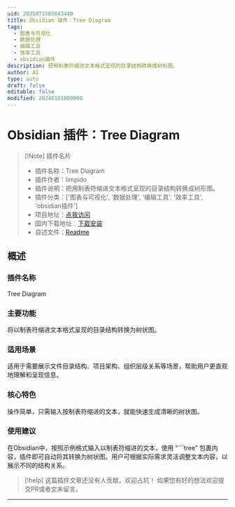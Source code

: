 ```yaml
---
uid: 2025071505643440
title: Obsidian 插件：Tree Diagram
tags:
  - 图表与可视化
  - 数据处理
  - 编辑工具
  - 效率工具
  - obsidian插件
description: 把用制表符缩进文本格式呈现的目录结构转换成树形图。
author: AI
type: auto
draft: false
editable: false
modified: 20240101000000
---
```


# Obsidian 插件：Tree Diagram

> [!Note] 插件名片
> - 插件名称：Tree Diagram
> - 插件作者：limpido
> - 插件说明：把用制表符缩进文本格式呈现的目录结构转换成树形图。
> - 插件分类：['图表与可视化', '数据处理', '编辑工具', '效率工具', 'obsidian插件']
> - 项目地址：[点我访问](https://github.com/limpido/obsidian-tree-diagram)
> - 国内下载地址：[下载安装](https://pkmer.cn/products/plugin/pluginMarket/?tree-diagram)
> - 自述文件：[Readme](https://ghproxy.net/https://raw.githubusercontent.com/limpido/obsidian-tree-diagram/master/README.md)



## 概述

### 插件名称
Tree Diagram

### 主要功能
将以制表符缩进文本格式呈现的目录结构转换为树状图。

### 适用场景
适用于需要展示文件目录结构、项目架构、组织层级关系等场景，帮助用户更直观地理解和呈现信息。

### 核心特色
操作简单，只需输入按制表符缩进的文本，就能快速生成清晰的树状图。

### 使用建议
在Obsidian中，按照示例格式输入以制表符缩进的文本，使用 “```tree” 包裹内容，插件即可自动将其转换为树状图。用户可根据实际需求灵活调整文本内容，以展示不同的结构关系。


> [!help] 
> 这篇插件文章还没有人贡献，欢迎占坑！
> 如果您有好的想法欢迎提交PR或者文末留言。
> 

---


